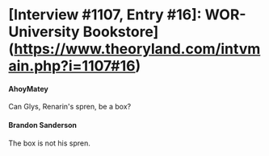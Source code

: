 # [Interview #1107, Entry #16]: WOR-University Bookstore](https://www.theoryland.com/intvmain.php?i=1107#16)

#### AhoyMatey

Can Glys, Renarin's spren, be a box?

#### Brandon Sanderson

The box is not his spren.

